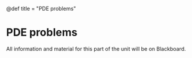 @def title = "PDE problems"

# PDE problems

All information and material for this part of the unit will be on Blackboard.
